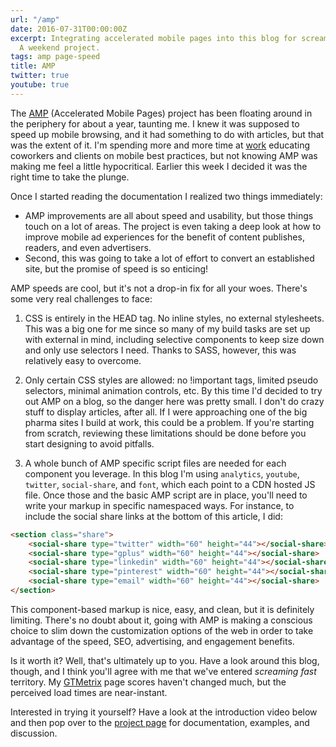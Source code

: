 ```yaml
---
url: "/amp"
date: 2016-07-31T00:00:00Z
excerpt: Integrating accelerated mobile pages into this blog for screaming fast performance.
  A weekend project.
tags: amp page-speed
title: AMP
twitter: true
youtube: true
---
```


<twitter width="375" height="330" layout="responsive" data-tweetid="759595551377719296"> </twitter>

The [AMP][] (Accelerated Mobile Pages) project has been floating around in the periphery for about a year, taunting me. I knew it was supposed to speed up mobile browsing, and it had something to do with articles, but that was the extent of it. I'm spending more and more time at [work][] educating coworkers and clients on mobile best practices, but not knowing AMP was making me feel a little hypocritical. Earlier this week I decided it was the right time to take the plunge.

Once I started reading the documentation I realized two things immediately:

- AMP improvements are all about speed and usability, but those things touch on a lot of areas. The project is even taking a deep look at how to improve mobile ad experiences for the benefit of content publishes, readers, and even advertisers.
- Second, this was going to take a lot of effort to convert an established site, but the promise of speed is so enticing!

AMP speeds are cool, but it's not a drop-in fix for all your woes. There's some very real challenges to face:

1. CSS is entirely in the HEAD tag. No inline styles, no external stylesheets. This was a big one for me since so many of my build tasks are set up with external in mind, including selective components to keep size down and only use selectors I need. Thanks to SASS, however, this was relatively easy to overcome.

2. Only certain CSS styles are allowed: no !important tags, limited pseudo selectors, minimal animation controls, etc. By this time I'd decided to try out AMP on a blog, so the danger here was pretty small. I don't do crazy stuff to display articles, after all. If I were approaching one of the big pharma sites I build at work, this could be a problem. If you're starting from scratch, reviewing these limitations should be done before you start designing to avoid pitfalls.

3. A whole bunch of AMP specific script files are needed for each component you leverage. In this blog I'm using `analytics`, `youtube`, `twitter`, `social-share`, and `font`, which each point to a CDN hosted JS file. Once those and the basic AMP script are in place, you'll need to write your markup in specific namespaced ways. For instance, to include the social share links at the bottom of this article, I did:

``` html
<section class="share">
	<social-share type="twitter" width="60" height="44"></social-share>
	<social-share type="gplus" width="60" height="44"></social-share>
	<social-share type="linkedin" width="60" height="44"></social-share>
	<social-share type="pinterest" width="60" height="44"></social-share>
	<social-share type="email" width="60" height="44"></social-share>
</section>
```

This component-based markup is nice, easy, and clean, but it is definitely limiting. There's no doubt about it, going with AMP is making a conscious choice to slim down the customization options of the web in order to take advantage of the speed, SEO, advertising, and engagement benefits.

Is it worth it? Well, that's ultimately up to you. Have a look around this blog, though, and I think you'll agree with me that we've entered _screaming fast_ territory. My [GTMetrix][] page scores haven't changed much, but the perceived load times are near-instant.

Interested in trying it yourself? Have a look at the introduction video below and then pop over to the [project page][] for documentation, examples, and discussion.

<youtube
    data-videoid="lBTCB7yLs8Y"
    layout="responsive"
    width="480" height="270"></youtube>


  [AMP]: https://www.ampproject.org/
	"Accelerated Moblie Pages Project"
  [work]: http://www.gsw-w.com
	"GSW"
  [GTMetrix]: http://gtmetrix.com
	"GTMetrix"
  [project page]: https://www.ampproject.org/
	"Accelerated Moblie Pages Project"
